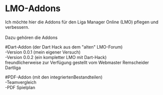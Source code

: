 # LMO-Addons
Ich möchte hier die Addons für den Liga Manager Online (LMO) pflegen und  verbessern.
<br><br>
Dazu gehören die Addons<br>

  #Dart-Addon (der Dart Hack aus dem "alten" LMO-Forum)<br>
    -Version 0.0.1 (mein eigener Versuch)<br>
    -Version 0.0.2 (ein kompletter LMO mit Dart-Hack)<br>
                    freundlicherweise zur Verfügung gestellt vom Webmaster Remscheider Dartliga<br>

  #PDF-Addon (mit den integriertenBestandteilen)<br>
    -Teamvergleich<br>
    -PDF Spielplan<br>
